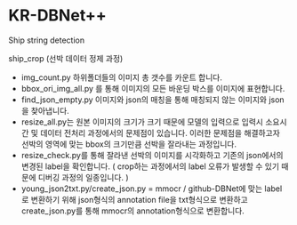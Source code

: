 # KR-DBNet++

Ship string detection


ship_crop (선박 데이터 정제 과정) 
 - img_count.py 하위폴더들의 이미지 총 갯수를 카운트 합니다.
 - bbox_ori_img_all.py 를 통해 이미지의 모든 바운딩 박스를 이미지에 표현합니다.
 - find_json_empty.py 이미지와 json의 매칭을 통해 매칭되지 않는 이미지와 json을 찾아냅니다.
 - resize_all.py는 원본 이미지의 크기가 크기 때문에 모델의 입력으로 입력시 소요시간 및 데이터 전처리 과정에서의 문제점이 있습니다. 이러한 문제점을 해결하고자 선박의 영역에 맞는 bbox의 크기만큼 선박을 잘라내는 과정입니다.
 - resize_check.py를 통해 잘라낸 선박의 이미지를 시각화하고 기존의 json에서의 변경된 label을 확인합니다. ( crop하는 과정에서의 label 오류가 발생할 수 있기 때문에 디버깅 과정의 일종입니다. )
 - young_json2txt.py/create_json.py = mmocr / github-DBNet에 맞는 label로 변환하기 위해 json형식의 annotation file을 txt형식으로 변환하고 create_json.py를 통해 mmocr의 annotation형식으로 변환합니다.

 

